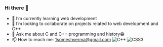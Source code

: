 ### Hi there 👋

- 🌱 I’m currently learning web development
- 👯 I’m looking to collaborate on projects related to web development and C++
- 💬 Ask me about C and C++ programming and history😁 
- 📫 How to reach me: 1someshverma@gmail.com
 ![C++](https://img.shields.io/badge/c++-%2300599C.svg?style=for-the-badge&logo=c%2B%2B&logoColor=white)
![CSS3](https://img.shields.io/badge/css3-%231572B6.svg?style=for-the-badge&logo=css3&logoColor=white)
